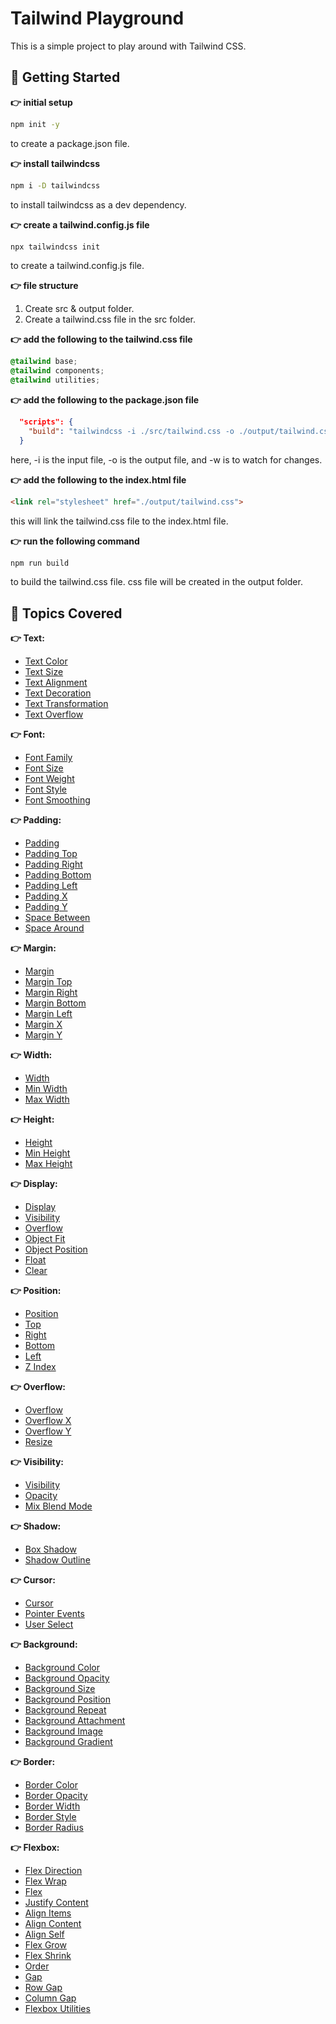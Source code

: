 # Tailwind Playground
This is a simple project to play around with Tailwind CSS.

## 🚀 Getting Started
**👉 initial setup**
```bash
npm init -y
```
to create a package.json file.

**👉 install tailwindcss**
```bash
npm i -D tailwindcss
```
to install tailwindcss as a dev dependency.

**👉 create a tailwind.config.js file**
```bash
npx tailwindcss init
```
to create a tailwind.config.js file.

**👉 file structure**
1. Create src & output folder.
2. Create a tailwind.css file in the src folder.

**👉 add the following to the tailwind.css file**
```css
@tailwind base;
@tailwind components;
@tailwind utilities;
```

**👉 add the following to the package.json file**
```json
  "scripts": {
    "build": "tailwindcss -i ./src/tailwind.css -o ./output/tailwind.css -w"
  }
```
here, -i is the input file, -o is the output file, and -w is to watch for changes.

**👉 add the following to the index.html file**
```html
<link rel="stylesheet" href="./output/tailwind.css">
```
this will link the tailwind.css file to the index.html file.

**👉 run the following command**
```bash
npm run build
```
to build the tailwind.css file. css file will be created in the output folder.

## 🚀 Topics Covered
**👉 Text:**
- [Text Color](https://tailwindcss.com/docs/text-color)
- [Text Size](https://tailwindcss.com/docs/text-size)
- [Text Alignment](https://tailwindcss.com/docs/text-alignment)
- [Text Decoration](https://tailwindcss.com/docs/text-decoration)
- [Text Transformation](https://tailwindcss.com/docs/text-transform)
- [Text Overflow](https://tailwindcss.com/docs/text-overflow)

**👉 Font:**
- [Font Family](https://tailwindcss.com/docs/font-family)
- [Font Size](https://tailwindcss.com/docs/font-size)
- [Font Weight](https://tailwindcss.com/docs/font-weight)
- [Font Style](https://tailwindcss.com/docs/font-style)
- [Font Smoothing](https://tailwindcss.com/docs/font-smoothing)

**👉 Padding:**
- [Padding](https://tailwindcss.com/docs/padding)
- [Padding Top](https://tailwindcss.com/docs/padding-top)
- [Padding Right](https://tailwindcss.com/docs/padding-right)
- [Padding Bottom](https://tailwindcss.com/docs/padding-bottom)
- [Padding Left](https://tailwindcss.com/docs/padding-left)
- [Padding X](https://tailwindcss.com/docs/padding-left)
- [Padding Y](https://tailwindcss.com/docs/padding-top)
- [Space Between](https://tailwindcss.com/docs/space-between)
- [Space Around](https://tailwindcss.com/docs/space-around)

**👉 Margin:**
- [Margin](https://tailwindcss.com/docs/margin)
- [Margin Top](https://tailwindcss.com/docs/margin-top)
- [Margin Right](https://tailwindcss.com/docs/margin-right)
- [Margin Bottom](https://tailwindcss.com/docs/margin-bottom)
- [Margin Left](https://tailwindcss.com/docs/margin-left)
- [Margin X](https://tailwindcss.com/docs/margin-left)
- [Margin Y](https://tailwindcss.com/docs/margin-top)

**👉 Width:**
- [Width](https://tailwindcss.com/docs/width)
- [Min Width](https://tailwindcss.com/docs/min-width)
- [Max Width](https://tailwindcss.com/docs/max-width)

**👉 Height:**
- [Height](https://tailwindcss.com/docs/height)
- [Min Height](https://tailwindcss.com/docs/min-height)
- [Max Height](https://tailwindcss.com/docs/max-height)

**👉 Display:**
- [Display](https://tailwindcss.com/docs/display)
- [Visibility](https://tailwindcss.com/docs/visibility)
- [Overflow](https://tailwindcss.com/docs/overflow)
- [Object Fit](https://tailwindcss.com/docs/object-fit)
- [Object Position](https://tailwindcss.com/docs/object-position)
- [Float](https://tailwindcss.com/docs/float)
- [Clear](https://tailwindcss.com/docs/clear)

**👉 Position:**
- [Position](https://tailwindcss.com/docs/position)
- [Top](https://tailwindcss.com/docs/top)
- [Right](https://tailwindcss.com/docs/right)
- [Bottom](https://tailwindcss.com/docs/bottom)
- [Left](https://tailwindcss.com/docs/left)
- [Z Index](https://tailwindcss.com/docs/z-index)

**👉 Overflow:**
- [Overflow](https://tailwindcss.com/docs/overflow)
- [Overflow X](https://tailwindcss.com/docs/overflow-x)
- [Overflow Y](https://tailwindcss.com/docs/overflow-y)
- [Resize](https://tailwindcss.com/docs/resize)

**👉 Visibility:**
- [Visibility](https://tailwindcss.com/docs/visibility)
- [Opacity](https://tailwindcss.com/docs/opacity)
- [Mix Blend Mode](https://tailwindcss.com/docs/mix-blend-mode)

**👉 Shadow:**
- [Box Shadow](https://tailwindcss.com/docs/box-shadow)
- [Shadow Outline](https://tailwindcss.com/docs/shadow-outline)

**👉 Cursor:**
- [Cursor](https://tailwindcss.com/docs/cursor)
- [Pointer Events](https://tailwindcss.com/docs/pointer-events)
- [User Select](https://tailwindcss.com/docs/user-select)

**👉 Background:**
- [Background Color](https://tailwindcss.com/docs/background-color)
- [Background Opacity](https://tailwindcss.com/docs/background-opacity)
- [Background Size](https://tailwindcss.com/docs/background-size)
- [Background Position](https://tailwindcss.com/docs/background-position)
- [Background Repeat](https://tailwindcss.com/docs/background-repeat)
- [Background Attachment](https://tailwindcss.com/docs/background-attachment)
- [Background Image](https://tailwindcss.com/docs/background-image)
- [Background Gradient](https://tailwindcss.com/docs/background-gradient)

**👉 Border:**
- [Border Color](https://tailwindcss.com/docs/border-color)
- [Border Opacity](https://tailwindcss.com/docs/border-opacity)
- [Border Width](https://tailwindcss.com/docs/border-width)
- [Border Style](https://tailwindcss.com/docs/border-style)
- [Border Radius](https://tailwindcss.com/docs/border-radius)

**👉 Flexbox:**
- [Flex Direction](https://tailwindcss.com/docs/flex-direction)
- [Flex Wrap](https://tailwindcss.com/docs/flex-wrap)
- [Flex](https://tailwindcss.com/docs/flex)
- [Justify Content](https://tailwindcss.com/docs/justify-content)
- [Align Items](https://tailwindcss.com/docs/align-items)
- [Align Content](https://tailwindcss.com/docs/align-content)
- [Align Self](https://tailwindcss.com/docs/align-self)
- [Flex Grow](https://tailwindcss.com/docs/flex-grow)
- [Flex Shrink](https://tailwindcss.com/docs/flex-shrink)
- [Order](https://tailwindcss.com/docs/order)
- [Gap](https://tailwindcss.com/docs/gap)
- [Row Gap](https://tailwindcss.com/docs/row-gap)
- [Column Gap](https://tailwindcss.com/docs/column-gap)
- [Flexbox Utilities](https://tailwindcss.com/docs/flexbox)